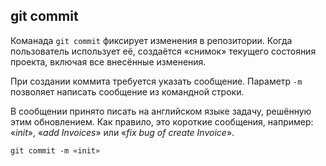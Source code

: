 ## git commit

Команада `git commit` фиксирует изменения в репозитории. Когда пользователь использует её, создаётся «снимок» текущего состояния проекта, включая все внесённые изменения.

При создании коммита требуется указать сообщение. Параметр `-m` позволяет написать сообщение из командной строки.

В сообщении принято писать на английском языке задачу, решённую этим обновлением. Как правило, это короткие сообщения, например: «_init_», «_add Invoices_» или «_fix bug of create Invoice_».

```bash=
git commit -m «init»
```